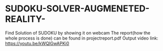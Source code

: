 # SUDOKU-SOLVER-AUGMENETED-REALITY-
Find Solution of SUDOKU by showing it on webcam
The report(how the whole process is done) can be found in projectreport.pdf
Output video link: https://youtu.be/kWQIGwAPKi0
